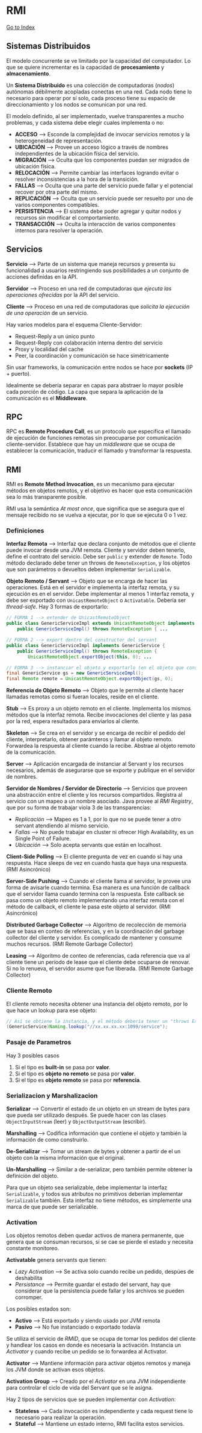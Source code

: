 # RMI
[Go to Index](resumen.md)

## Sistemas Distribuidos

El modelo concurrente se ve limitado por la capacidad del computador. Lo que se quiere incrementar es la capacidad de **procesamiento** y **almacenamiento**.

Un **Sistema Distribuido** es una colección de computadoras (*nodos*) autónomas débilmente acopladas conectas en una red. Cada nodo tiene lo necesario para operar por sí solo, cada proceso tiene su espacio de direccionamiento y los nodos se comunican por una red.

El modelo definido, al ser implementado, vuelve transparentes a mucho problemas, y cada sistema debe elegir cuales implementa o no:
- **ACCESO** --> Esconde la complejidad de invocar servicios remotos y la heterogeneidad de representación.
- **UBICACIÓN** --> Provee un acceso lógico a través de nombres independientes de la ubicación física del servicio.
- **MIGRACIÓN** --> Oculta que los componentes puedan ser migrados de ubicación física.
- **RELOCACIÓN** --> Permite cambiar las interfaces logrando evitar o resolver inconsistencias a la hora de la transición.
- **FALLAS** --> Oculta que una parte del servicio puede fallar y el potencial recover por otra parte del mismo.
- **REPLICACIÓN** --> Oculta que un servicio puede ser resuelto por uno de varios componentes compatibles.
- **PERSISTENCIA** --> El sistema debe poder agregar y quitar nodos y recursos sin modificar el comportamiento.
- **TRANSACCIÓN** --> Oculta la interacción de varios componentes internos para resolver la operación.

## Servicios

**Servicio** --> Parte de un sistema que maneja recursos y presenta su funcionalidad a usuarios restringiendo sus posibilidades a un conjunto de acciones definidas en la API.

**Servidor** --> Proceso en una red de computadoras que *ejecuta las operaciones ofrecidas* por la API del servicio.

**Cliente** --> Proceso en una red de computadoras que *solicita la ejecución de una operación* de un servicio.

Hay varios modelos para el esquema Cliente-Servidor:
- Request-Reply a un único punto
- Request-Reply con colaboración interna dentro del servicio
- Proxy y localidad del cache
- Peer, la coordinación y comunicación se hace simétricamente

Sin usar frameworks, la comunicación entre nodos se hace por **sockets** (IP + puerto).

Idealmente se debería separar en capas para abstraer lo mayor posible cada porción de código. La capa que separa la aplicación de la comunicación es el **Middleware**.

## RPC

RPC es **Remote Procedure Call**, es un protocolo que especifica el llamado de ejecución de funciones remotas sin preocuparse por comunicación cliente-servidor. Establece que hay un *middleware* que se ocupa de establecer la comunicación, traducir el llamado y transformar la respuesta.

## RMI

RMI es **Remote Method Invocation**, es un mecanismo para ejecutar métodos en objetos remotos, y el objetivo es hacer que esta comunicación sea lo más transparente posible.

RMI usa la semántica *At most once*, que significa que se asegura que el mensaje recibido no se vuelva a ejecutar, por lo que se ejecuta 0 o 1 vez.

### Definiciones

**Interfaz Remota** --> Interfaz que declara conjunto de métodos que el cliente puede invocar desde una JVM remota. Cliente y servidor deben tenerlo, define el contrato del servicio. Debe ser `public` y extender de `Remote`. Todo método declarado debe tener un throws de `RemoteException`, y los objetos que son parámetros o devueltos deben implementar `Serializable`.

**Objeto Remoto / Servant** --> Objeto que se encarga de hacer las operaciones. Está en el servidor e implementa la interfaz remota, y su ejecución es en el servidor. Debe implementar al menos 1 interfaz remota, y debe ser exportado con `UnicastRemoteObject` o `Activatable`. Debería ser *thread-safe*. Hay 3 formas de exportarlo:
```java
// FORMA 1 --> extender de UnicastRemoteObject
public class GenericServiceImpl extends UnicastRemoteObject implements GenericService {
    public GenericServiceImpl() throws RemoteException { ...

// FORMA 2 --> export dentro del constructor del servant
public class GenericServiceImpl implements GenericService {
    public GenericServiceImpl() throws RemoteException {
        UnicastRemoteObject.exportObject(this, 0); ...

// FORMA 3 --> instanciar el objeto y exportarlo (en el objeto que construya).
final GenericService gs = new GenericServiceImpl();
final Remote remote = UnicastRemoteObject.exportObject(gs, 0);
```

**Referencia de Objeto Remoto** --> Objeto que le permite al cliente hacer llamadas remotas como si fueran locales, reside en el cliente.

**Stub** --> Es proxy a un objeto remoto en el cliente. Implementa los mismos métodos que la interfaz remota. Recibe invocaciones del cliente y las pasa por la red, espera resultados para enviarlos al cliente.

**Skeleton** --> Se crea en el servidor y se encarga de recibir el pedido del cliente, interpretarlo, obtener parámteros y llamar al objeto remoto. Forwardea la respuesta al cliente cuando la recibe. Abstrae al objeto remoto de la comunicación.

**Server** --> Aplicación encargada de instanciar al Servant y los recursos necesarios, además de asegurarse que se exporte y publique en el servidor de nombres.

**Servidor de Nombres / Servidor de Directorio** --> Servicios que proveen una abstracción entre el cliente y los recursos compartidos. Registra al servicio con un mapeo a un nombre asociado. Java provee al *RMI Registry*, que por su forma de trabajar viola 3 de las transparencias:
- *Replicación* --> Mapeo es 1 a 1, por lo que no se puede tener a otro servant atendiendo al mismo servicio.
- *Fallas* --> No puede trabajar en cluster ni ofrecer High Availability, es un Single Point of Failure.
- *Ubicación* --> Solo acepta servants que están en localhost.

**Client-Side Polling** --> El cliente pregunta de vez en cuando si hay una respuesta. Hace sleeps de vez en cuando hasta que haya una respuesta. (RMI Asincrónico)

**Server-Side Pushing** --> Cuando el cliente llama al servidor, le provee una forma de avisarle cuando termina. Esa manera es una función de callback que el servidor llama cuando termina con la respuesta. Este callback se pasa como un objeto remoto implementando una interfaz remota con el método de callback, el cliente le pasa este objeto al servidor. (RMI Asincrónico)

**Distributed Garbage Collector** --> Algoritmo de recolección de memoria que se basa en conteo de referencias, y en la coordinación del garbage collector del cliente y servidor. Es complicado de mantener y consume muchos recursos. (RMI Remote Garbage Collector)

**Leasing** --> Algoritmo de conteo de referencias, cada referencia que va al cliente tiene un período de lease que el cliente debe ocuparse de renovar. Si no lo renueva, el servidor asume que fue liberada. (RMI Remote Garbage Collector)

### Cliente Remoto 

El cliente remoto necesita obtener una instancia del objeto remoto, por lo que hace un lookup para ese objeto:
```java
// Así se obtiene la instancia, y el método debería tener un "throws Exception"
(GenericService)Naming.lookup("//xx.xx.xx.xx:1099/service");
```

### Pasaje de Parametros

Hay 3 posibles casos
1. Si el tipo es **built-in** se pasa por **valor**.
2. Si el tipo es **objeto no remoto** se pasa por **valor**.
3. Si el tipo es **objeto remoto** se pasa por **referencia**.

### Serializacion y Marshalizacion

**Serializar** --> Convertir el estado de un objeto en un stream de bytes para que pueda ser utilizado después. Se puede hacer con las clases `ObjectInputStream` (leer) y `ObjectOutputStream` (escribir).

**Marshalling** --> Codifica información que contiene el objeto y también la información de como construirlo.

**De-Serializar** --> Tomar un stream de bytes y obtener a partir de el un objeto con la misma información que el original.

**Un-Marshalling** --> Similar a de-serializar, pero también permite obtener la definición del objeto.

Para que un objeto sea serializable, debe implementar la interfaz `Serializable`, y todos sus atributos no primitivos deberían implementar `Serializable` también. Esta interfaz no tiene métodos, es simplemente una marca de que puede ser serializable.

### Activation

Los objetos remotos deben quedar activos de manera permanente, que genera que se consuman recursos, si se cae se pierde el estado y necesita constante monitoreo.

**Activatable** genera servants que tienen:
- *Lazy Activation* --> Se activa solo cuando recibe un pedido, despúes de deshabilita
- *Persistance* --> Permite guardar el estado del servant, hay que considerar que la persistencia puede fallar y los archivos se pueden corromper.

Los posibles estados son:
- **Activo** --> Está exportado y siendo usado por JVM remota
- **Pasivo** --> No fue instanciado o exportado todavía

Se utiliza el servicio de *RMID*, que se ocupa de tomar los pedidos del cliente y handlear los casos en donde es necesaria la activación. Instancia un *Activator* y cuando recibe un pedido se lo forwardea al Activator.

**Activator** --> Mantiene información para activar objetos remotos y maneja los JVM donde se activan esos objetos.

**Activation Group** --> Creado por el *Activator* en una JVM independiente para controlar el ciclo de vida del Servant que se le asigna.

Hay 2 tipos de servicios que se pueden implementar con *Activation*:
- **Stateless** --> Cada invocación es independiente y cada request tiene lo necesario para realizar la operación.
- **Stateful** --> Mantiene un estado interno, RMI facilita estos servicios.